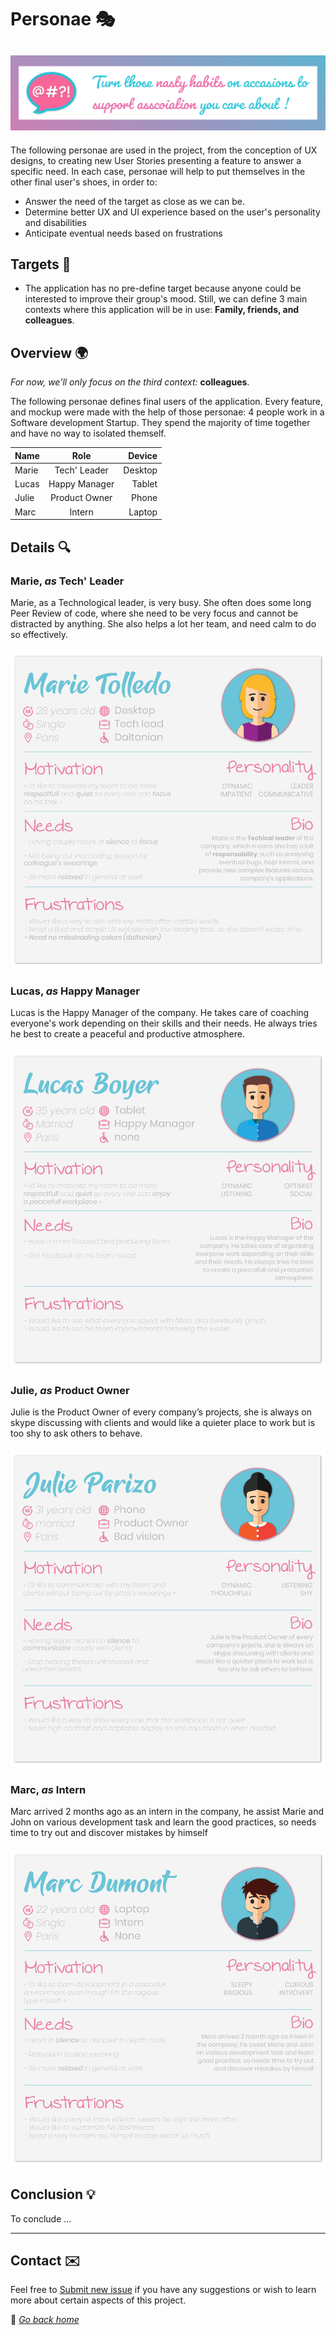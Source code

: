 # Personae 🎭

## ![wiki banner](../src/img/banner.png)

The following personae are used in the project, from the conception of UX designs, to creating new User Stories presenting a feature to answer a specific need.
In each case, personae will help to put themselves in the other final user's shoes, in order to:

* Answer the need of the target as close as we can be.
* Determine better UX and UI experience based on the user's personality and disabilities
* Anticipate eventual needs based on frustrations

## Targets 👥

* The application has no pre-define target because anyone could be interested to improve their group's mood.
Still, we can define 3 main contexts where this application will be in use: **Family, friends, and colleagues**.

## Overview 🌍

_For now, we'll only focus on the third context:_ **colleagues**.

The following personae defines final users of the application. Every feature, and mockup were made with the help of those personae: 4 people work in a Software development Startup. They spend the majority of time together and have no way to isolated themself.

| Name | Role | Device
|:-----------|:----------:|----------:|
| Marie | Tech' Leader |Desktop |
| Lucas | Happy Manager | Tablet |
| Julie | Product Owner | Phone |
| Marc | Intern | Laptop |

## Details 🔍

### Marie, _as_ **Tech' Leader**

Marie, as a Technological leader, is very busy. She often does some long Peer Review of code, where she need to be very focus and cannot be distracted by anything. She also helps a lot her team, and need calm to do so effectively.

#### ![personae marie](../src/img/spec/personae/marie.png)

### Lucas, _as_ **Happy Manager**

Lucas is the Happy Manager of the company. He takes care of coaching everyone's work depending on their skills and their needs. He always tries he best to create a peaceful and productive atmosphere.

#### ![personae lucas](../src/img/spec/personae/lucas.png)

### Julie, _as_ **Product Owner**

Julie is the Product Owner of every company’s projects, she is always on skype discussing with clients and would like a quieter place to work but is too shy to ask others to behave.  

#### ![personae julie](../src/img/spec/personae/julie.png)

### Marc, _as_ **Intern**

Marc arrived 2 months ago as an intern in the company, he assist Marie and John on various development task and learn the good practices, so needs time to try out and discover mistakes by himself

#### ![personae marc](../src/img/spec/personae/marc.png)

## Conclusion 💡

To conclude ...

***

## Contact ✉️

Feel free to [Submit new issue](https://github.com/louiiuol/jar-it/issues) if you have any suggestions or wish to learn more about certain aspects of this project.

🏡 *[Go back home](../README.md)*
